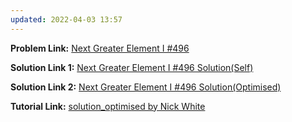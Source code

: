 ```yaml
---
updated: 2022-04-03 13:57
---
```

**Problem Link:** [Next Greater Element I #496](https://leetcode.com/problems/next-greater-element-i)

**Solution Link 1:** [Next Greater Element I #496 Solution(Self)](./Solution_self.java)

**Solution Link 2:** [Next Greater Element I #496 Solution(Optimised)](./Solution_Optimised.java)

**Tutorial Link:** [solution_optimised by Nick White](https://youtu.be/8BDKB2yuGyg)
